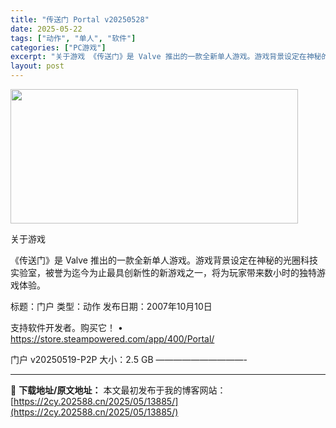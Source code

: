 ```yaml
---
title: "传送门 Portal v20250528"
date: 2025-05-22
tags: ["动作", "单人", "软件"]
categories: ["PC游戏"]
excerpt: "关于游戏 《传送门》是 Valve 推出的一款全新单人游戏。游戏背景设定在神秘的光圈科技实验室，被誉为迄今为止最具创新性的新游戏之一，将为玩家带来数小时的独特游戏体验。 标题：门户 类型：动作 发布日期：2007年10月10日 支持软件开发者。购买它！ • https://store.steampo&hellip;"
layout: post
---
```


<img src="https://2cy.202588.cn/wp-content/uploads/2025/05/2025052206453770.webp" alt="" width="460" height="215" class="aligncenter size-full wp-image-13836" />

关于游戏

《传送门》是 Valve 推出的一款全新单人游戏。游戏背景设定在神秘的光圈科技实验室，被誉为迄今为止最具创新性的新游戏之一，将为玩家带来数小时的独特游戏体验。

标题：门户
类型：动作
发布日期：2007年10月10日

支持软件开发者。购买它！
• https://store.steampowered.com/app/400/Portal/

门户 v20250519-P2P
大小：2.5 GB
——————————- 

---
📖 **下载地址/原文地址：** 本文最初发布于我的博客网站：[https://2cy.202588.cn/2025/05/13885/](https://2cy.202588.cn/2025/05/13885/)
